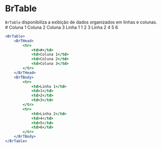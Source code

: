 <script setup>
import BrTable from '../../src/components/table/BrTable.vue'
import BrTHead from '../../src/components/table/BrTHead.vue'
import BrTBody from '../../src/components/table/BrTBody.vue'
</script>

# BrTable <Badge type="warning" text="alpha" />

`BrTable` disponibiliza a exibição de dados organizados em linhas e colunas.
<BrTable>
	<BrTHead>
		<tr>
			<td>#</td>
			<td>Coluna 1</td>
			<td>Coluna 2</td>
			<td>Coluna 3</td>
		</tr>
	</BrTHead>
	<BrTBody>
		<tr>
			<td>Linha 1</td>
			<td>1</td>
			<td>2</td>
			<td>3</td>
		</tr>
		<tr>
			<td>Linha 2</td>
			<td>4</td>
			<td>5</td>
			<td>6</td>
		</tr>
	</BrTBody>
</BrTable>

```jsx
<BrTable>
	<BrTHead>
		<tr>
			<td>#</td>
			<td>Coluna 1</td>
			<td>Coluna 2</td>
			<td>Coluna 3</td>
		</tr>
	</BrTHead>
	<BrTBody>
		<tr>
			<td>Linha 1</td>
			<td>1</td>
			<td>2</td>
			<td>3</td>
		</tr>
		<tr>
			<td>Linha 2</td>
			<td>4</td>
			<td>5</td>
			<td>6</td>
		</tr>
	</BrTBody>
</BrTable>
```

<style lang="scss">
@import '../../src/styles/index.scss'
</style>